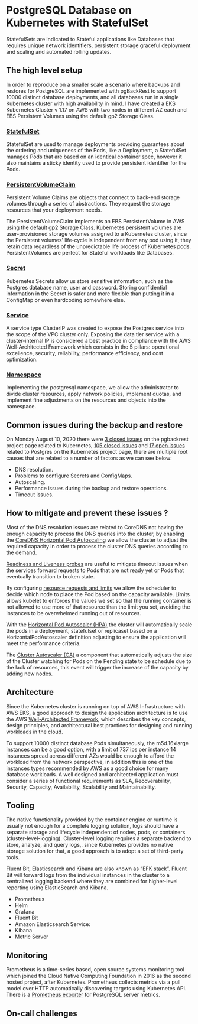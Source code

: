 # PostgreSQL Database on Kubernetes with StatefulSet

StatefulSets are indicated to Stateful applications like Databases that requires unique network identifiers, persistent storage graceful deployment and scaling and automated rolling updates.

## The high level setup 

In order to reproduce on a smaller scale a scenario where backups and restores for PostgreSQL are implemented with pgBackRest to support 10000 distinct database deployments, and all databases run in a single Kubernetes cluster with high availability in mind. I have created a EKS Kubernetes Cluster v 1.17 on AWS with two nodes in different AZ each and EBS Persistent Volumes using the default gp2 Storage Class.

### [StatefulSet](../master/manifests/StatefulSet.yaml)

StatefulSet are used to manage deployments providing guarantees about the ordering and uniqueness of the Pods, like a Deployment, a StatefulSet manages Pods that are based on an identical container spec, however it also maintains a sticky identity used to provide persistent identifier for the Pods.

### [PersistentVolumeClaim](../master/manifests/PersistentVolumeClaim.yaml)

Persistent Volume Claims are objects that connect to back-end storage volumes through a series of abstractions. They request the storage resources that your deployment needs.

The PersistentVolumeClaim implements an EBS PersistentVolume in AWS using the default gp2 Storage Class. Kubernetes persistent volumes are user-provisioned storage volumes assigned to a Kubernetes cluster, since the Persistent volumes’ life-cycle is independent from any pod using it, they retain data regardless of the unpredictable life process of Kubernetes pods. PersistentVolumes are perfect for Stateful workloads like Databases.

### [Secret](../master/manifests/Secret.yaml)

Kubernetes Secrets allow us store sensitive information, such as the Postgres database name, user and password. Storing confidential information in the Secret is safer and more flexible than putting it in a ConfigMap or even hardcoding somewhere else. 

### [Service](../master/manifests/Service.yaml)

A service type ClusterIP was created to expose the Postgres service into the scope of the VPC cluster only. Exposing the data tier service with a cluster-internal IP is considered a best practice in compliance with the AWS Well-Architected Framework which consists in the 5 pillars: operational excellence, security, reliability, performance efficiency, and cost optimization.

### [Namespace](../master/manifests/Namespace.yaml)

Implementing the postgresql namespace, we allow the administrator to divide cluster resources, apply network policies, implement quotas, and implement fine adjustments on the resources and objects into the namespace.

## Common issues during the backup and restore 

On Monday August 10, 2020 there were [3 closed issues]( https://github.com/pgbackrest/pgbackrest/issues?q=is%3Aissue+Kubernetes+is%3Aclosed+) on the pgbackrest project page related to Kubernetes, [105 closed issues](https://github.com/kubernetes/kubernetes/issues?q=is%3Aissue+Postgres+is%3Aclosed) and [17 open issues](https://github.com/kubernetes/kubernetes/issues?q=is%3Aissue+Postgres+is%3Aopen) related to Postgres on the Kubernetes project page, there are multiple root causes that are related to a number of factors as we can see below:

* DNS resolution.
* Problems to configure Secrets and ConfigMaps.
* Autoscaling.
* Performance issues during the backup and restore operations.
* Timeout issues.

## How to mitigate and prevent these issues ? 

Most of the DNS resolution issues are related to CoreDNS not having the enough capacity to process the DNS queries into the cluster, by enabling the [CoreDNS Horizontal Pod Autoscaling](https://kubernetes.io/docs/tasks/administer-cluster/dns-horizontal-autoscaling/) we allow the cluster to adjust the required capacity in order to process the cluster DNS queries according to the demand. 

[Readiness and Liveness probes](https://kubernetes.io/docs/tasks/configure-pod-container/configure-liveness-readiness-startup-probes/) are useful to mitigate timeout issues when the services forward requests to Pods that are not ready yet or Pods that eventually transition to broken state.

By configuring [resource requests and limits](https://kubernetes.io/docs/concepts/configuration/manage-resources-containers/) we allow the scheduler to decide which node to place the Pod based on the capacity available. Limits allows kubelet to enforces the values we set so that the running container is not allowed to use more of that resource than the limit you set, avoiding the instances to be overwhelmed running out of resources.

With the [Horizontal Pod Autoscaler (HPA)](https://kubernetes.io/docs/tasks/run-application/horizontal-pod-autoscale/) the cluster will automatically scale the pods in a deployment, statefulset or replicaset based on a HorizontalPodAutoscaler definition adjusting to ensure the application will meet the performance criteria.

The [Cluster Autoscaler (CA)](https://github.com/kubernetes/autoscaler/tree/master/cluster-autoscaler) a component that automatically adjusts the size of the Cluster watching for Pods on the Pending state to be schedule due to the lack of resources, this event will trigger the increase of the capacity by adding new nodes.

## Architecture

Since the Kubernetes cluster is running on top of AWS Infrastructure with AWS EKS, a good approach to design the application architecture is to use the AWS [Well-Architected Framework](https://aws.amazon.com/architecture/well-architected/?wa-lens-whitepapers.sort-by=item.additionalFields.sortDate&wa-lens-whitepapers.sort-order=desc), which describes the key concepts, design principles, and architectural best practices for designing and running workloads in the cloud.

To support 10000 distinct database Pods simultaneously, the m5d.16xlarge instances can be a good option, with a limit of 737 ips per instance 14 instances spread across different AZs would be enough to afford the workload from the network perspective, in addition this is one of the instances types recommended by AWS as a good choice for many database workloads. A well designed and architected application must consider a series of functional requirements as SLA, Recoverability, Security, Capacity, Availability, Scalability and Maintainability.

## Tooling 

The native functionality provided by the container engine or runtime is usually not enough for a complete logging solution, logs should have a separate storage and lifecycle independent of nodes, pods, or containers (cluster-level-logging). Cluster-level logging requires a separate backend to store, analyze, and query logs,. since Kubernetes provides no native storage solution for that, a good approach is to adopt a set of third-party tools.

Fluent Bit, Elasticsearch and Kibana are also known as “EFK stack”. Fluent Bit will forward logs from the individual instances in the cluster to a centralized logging backend where they are combined for higher-level reporting using ElasticSearch and Kibana.

* Prometheus
* Helm
* Grafana
* Fluent Bit
* Amazon Elasticsearch Service:
* Kibana
* Metric Server

## Monitoring

Prometheus is a time-series based, open source systems monitoring tool which joined the Cloud Native Computing Foundation in 2016 as the second hosted project, after Kubernetes. Prometheus collects metrics via a pull model over HTTP automatically discovering targets using Kubernetes API. There is a [Prometheus exporter](https://github.com/wrouesnel/postgres_exporter) for PostgreSQL server metrics.

## On-call challenges 



